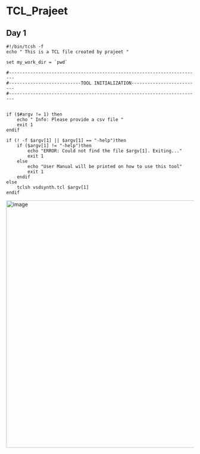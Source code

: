 # TCL_Prajeet
## Day 1
```
#!/bin/tcsh -f
echo " This is a TCL file created by prajeet "

set my_work_dir = `pwd`

#------------------------------------------------------------------------
#---------------------------TOOL INITIALIZATION--------------------------
#------------------------------------------------------------------------


if ($#argv != 1) then
	echo " Info: Please provide a csv file "
	exit 1
endif

if (! -f $argv[1] || $argv[1] == "-help")then
	if ($argv[1] != "-help")then
		echo "ERROR: Could not find the file $argv[1]. Exiting..."
		exit 1
	else
		echo "User Manual will be printed on how to use this tool"
		exit 1
	endif
else
	tclsh vsdsynth.tcl $argv[1]
endif
```

<img width="664" alt="image" src="https://github.com/prajeet-kulkarni/TCL_Prajeet/assets/121448549/ebf8d1a8-df0d-4b77-986c-da7736868304">
